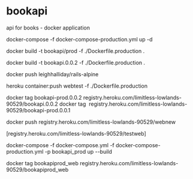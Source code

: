 # bookapi
api for books - docker application

docker-compose -f docker-compose-production.yml up -d

docker build -t bookapi/prod -f ./Dockerfile.production .

docker build -t bookapi.0.0.2 -f ./Dockerfile.production .

docker push leighhalliday/rails-alpine

 heroku container:push webtest -f ./Dockerfile.production


docker tag bookapi-prod.0.0.2 registry.heroku.com/limitless-lowlands-90529/bookapi.0.0.2
docker tag <image> registry.heroku.com/limitless-lowlands-90529/bookapi-prod.0.0.1

docker push registry.heroku.com/limitless-lowlands-90529/webnew


[registry.heroku.com/limitless-lowlands-90529/testweb]

docker-compose -f docker-compose.yml -f docker-compose-production.yml -p bookapi_prod up --build


docker tag bookapiprod_web registry.heroku.com/limitless-lowlands-90529/bookapiprod_web
